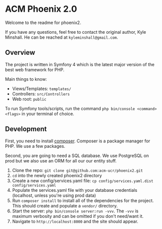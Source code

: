 # ACM Phoenix 2.0
Welcome to the readme for phoenix2.

If you have any questions, feel free to contact the original author, Kyle Minshall.
He can be reached at `kyleminshall@gmail.com`.

## Overview
The project is written in Symfony 4 which is the latest major version of the best web framework for PHP.

Main things to know:

* Views/Templates: `templates/`
* Controllers: `src/Controllers`
* Web root: `public`

To run Symfony tools/scripts, run the command `php bin/console <command> <flags>` in your terminal of choice.

## Development

First, you need to install [composer](https://getcomposer.org/doc/00-intro.md#installation-linux-unix-osx).
Composer is a package manager for PHP. We use a few packages.

Second, you are going to need a SQL database. We use PostgreSQL on prod but we also use an ORM for all our our entity stuff.

1. Clone the repo: `git clone git@github.com:acm-ucr/phoenix2.git`
2. `cd` into the newly created phoenix2 directory
3. Create a new config/services.yaml file: `cp config/services.yaml.dist config/services.yaml`
4. Populate the services.yaml file with your database credentials (localhost, unless you're using prod data)
5. Run `composer install` to install all of the dependencies for the project. This should create and populate a `vendor/` directory.
6. Start the server: `php bin/console server:run -vvv`. The `-vvv` is maximum verbosity and can be omitted if you don't need/want it.
7. Navigate to `http://localhost:8000` and the site should appear.
